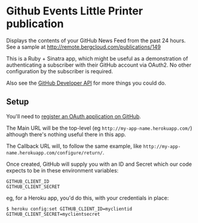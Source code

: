 # Github Events Little Printer publication

Displays the contents of your GitHub News Feed from the past 24 hours. See a sample at http://remote.bergcloud.com/publications/149

This is a Ruby + Sinatra app, which might be useful as a demonstration of authenticating a subscriber with their GitHub account via OAuth2. No other configuration by the subscriber is required.

Also see the [GitHub Developer API](http://developer.github.com/) for more things you could do.

## Setup

You'll need to [register an OAuth application on GitHub](https://github.com/settings/applications/new).

The Main URL will be the top-level (eg `http://my-app-name.herokuapp.com/`) although there's nothing useful there in this app.

The Callback URL will, to follow the same example, like `http://my-app-name.herokuapp.com/configure/return/`.

Once created, GitHub will supply you with an ID and Secret which our code expects to be in these environment variables:

    GITHUB_CLIENT_ID
    GITHUB_CLIENT_SECRET

eg, for a Heroku app, you'd do this, with your credentials in place:

    $ heroku config:set GITHUB_CLIENT_ID=myclientid GITHUB_CLIENT_SECRET=myclientsecret


